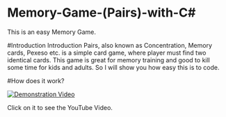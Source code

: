 # Memory-Game-(Pairs)-with-C#

This is an easy Memory Game.

#Introduction
Introduction
Pairs, also known as Concentration, Memory cards, Pexeso etc. is a simple card game, where player must find two identical cards. This game is great for memory training and good to kill some time for kids and adults. So I will show you how easy this is to code.

#How does it work?

[![Demonstration Video](http://img.youtube.com/vi/-Y2Jkg0AiZM/0.jpg)](http://www.youtube.com/watch?v=-Y2Jkg0AiZM "Memory Game with C# Demonstration")


Click on it to see the YouTube Video.

